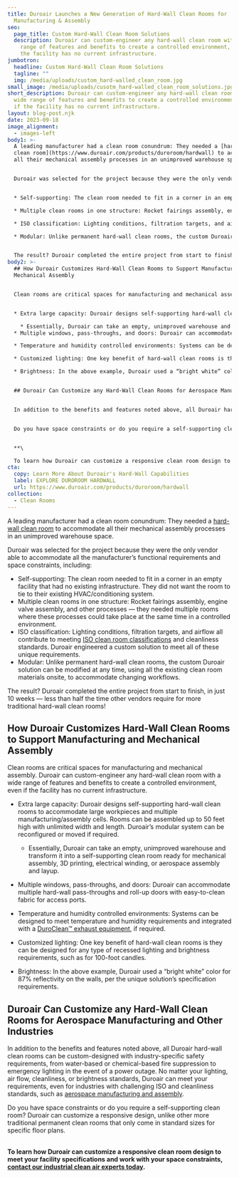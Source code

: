 ```yaml
---
title: Duroair Launches a New Generation of Hard-Wall Clean Rooms for
  Manufacturing & Assembly
seo:
  page_title: Custom Hard-Wall Clean Room Solutions
  description: Duroair can custom-engineer any hard-wall clean room with a wide
    range of features and benefits to create a controlled environment, even if
    the facility has no current infrastructure.
jumbotron:
  headline: Custom Hard-Wall Clean Room Solutions
  tagline: ""
  img: /media/uploads/custom_hard-walled_clean_room.jpg
small_image: /media/uploads/cusotm_hard-walled_clean_room_solutions.jpg
short_description: Duroair can custom-engineer any hard-wall clean room with a
  wide range of features and benefits to create a controlled environment, even
  if the facility has no current infrastructure.
layout: blog-post.njk
date: 2023-09-18
image_alignment:
  - images-left
body1: >-
  A leading manufacturer had a clean room conundrum: They needed a [hard-wall
  clean room](https://www.duroair.com/products/duroroom/hardwall) to accommodate
  all their mechanical assembly processes in an unimproved warehouse space.


  Duroair was selected for the project because they were the only vendor able to accommodate all the manufacturer’s functional requirements and space constraints, including:


  * Self-supporting: The clean room needed to fit in a corner in an empty facility that had no existing infrastructure. They did not want the room to tie to their existing HVAC/conditioning system.

  * Multiple clean rooms in one structure: Rocket fairings assembly, engine valve assembly, and other processes — they needed multiple rooms where these processes could take place at the same time in a controlled environment.

  * ISO classification: Lighting conditions, filtration targets, and airflow all contribute to meeting [ISO clean room classifications](https://www.duroair.com/blog/quick-guide-iso-cleanroom-classifications) and cleanliness standards. Duroair engineered a custom solution to meet all of these unique requirements.

  * Modular: Unlike permanent hard-wall clean rooms, the custom Duroair solution can be modified at any time, using all the existing clean room materials onsite, to accommodate changing workflows.


  The result? Duroair completed the entire project from start to finish, in just 10 weeks — less than half the time other vendors require for more traditional hard-wall clean rooms!
body2: >-
  ## How Duroair Customizes Hard-Wall Clean Rooms to Support Manufacturing and
  Mechanical Assembly


  Clean rooms are critical spaces for manufacturing and mechanical assembly. Duroair can custom-engineer any hard-wall clean room with a wide range of features and benefits to create a controlled environment, even if the facility has no current infrastructure.


  * Extra large capacity: Duroair designs self-supporting hard-wall clean rooms to accommodate large workpieces and multiple manufacturing/assembly cells. Rooms can be assembled up to 50 feet high with unlimited width and length. Duroair’s modular system can be reconfigured or moved if required.

    * Essentially, Duroair can take an empty, unimproved warehouse and transform it into a self-supporting clean room ready for mechanical assembly, 3D printing, electrical winding, or aerospace assembly and layup.
  * Multiple windows, pass-throughs, and doors: Duroair can accommodate multiple hard-wall pass-throughs and roll-up doors with easy-to-clean fabric for access ports.

  * Temperature and humidity controlled environments: Systems can be designed to meet temperature and humidity requirements and integrated with a [DuroClean™ exhaust equipment](https://www.duroair.com/products/duroclean), if required.

  * Customized lighting: One key benefit of hard-wall clean rooms is they can be designed for any type of recessed lighting and brightness requirements, such as for 100-foot candles.

  * Brightness: In the above example, Duroair used a “bright white” color for 87% reflectivity on the walls, per the unique solution’s specification requirements.


  ## Duroair Can Customize any Hard-Wall Clean Rooms for Aerospace Manufacturing and Other Industries


  In addition to the benefits and features noted above, all Duroair hard-wall clean rooms can be custom-designed with industry-specific safety requirements, from water-based or chemical-based fire suppression to emergency lighting in the event of a power outage. No matter your lighting, air flow, cleanliness, or brightness standards, Duroair can meet your requirements, even for industries with challenging ISO and cleanliness standards, such as [aerospace manufacturing and assembly](https://www.duroair.com/industries/aerospace-aviation).


  Do you have space constraints or do you require a self-supporting clean room? Duroair can customize a responsive design, unlike other more traditional permanent clean rooms that only come in standard sizes for specific floor plans.


  **\

  To learn how Duroair can customize a responsive clean room design to meet your facility specifications and work with your space constraints, [contact our industrial clean air experts today](https://www.duroair.com/request-for-quote/).**
cta:
  copy: Learn More About Duroair's Hard-Wall Capabilities
  label: EXPLORE DUROROOM HARDWALL
  url: https://www.duroair.com/products/duroroom/hardwall
collection:
  - Clean Rooms
---
```

A leading manufacturer had a clean room conundrum: They needed a [hard-wall clean room](https://www.duroair.com/products/duroroom/hardwall) to accommodate all their mechanical assembly processes in an unimproved warehouse space.

Duroair was selected for the project because they were the only vendor able to accommodate all the manufacturer’s functional requirements and space constraints, including:

* Self-supporting: The clean room needed to fit in a corner in an empty facility that had no existing infrastructure. They did not want the room to tie to their existing HVAC/conditioning system.
* Multiple clean rooms in one structure: Rocket fairings assembly, engine valve assembly, and other processes — they needed multiple rooms where these processes could take place at the same time in a controlled environment.
* ISO classification: Lighting conditions, filtration targets, and airflow all contribute to meeting [ISO clean room classifications](https://www.duroair.com/blog/quick-guide-iso-cleanroom-classifications) and cleanliness standards. Duroair engineered a custom solution to meet all of these unique requirements.
* Modular: Unlike permanent hard-wall clean rooms, the custom Duroair solution can be modified at any time, using all the existing clean room materials onsite, to accommodate changing workflows.

The result? Duroair completed the entire project from start to finish, in just 10 weeks — less than half the time other vendors require for more traditional hard-wall clean rooms!

## How Duroair Customizes Hard-Wall Clean Rooms to Support Manufacturing and Mechanical Assembly

Clean rooms are critical spaces for manufacturing and mechanical assembly. Duroair can custom-engineer any hard-wall clean room with a wide range of features and benefits to create a controlled environment, even if the facility has no current infrastructure.

* Extra large capacity: Duroair designs self-supporting hard-wall clean rooms to accommodate large workpieces and multiple manufacturing/assembly cells. Rooms can be assembled up to 50 feet high with unlimited width and length. Duroair’s modular system can be reconfigured or moved if required.

  * Essentially, Duroair can take an empty, unimproved warehouse and transform it into a self-supporting clean room ready for mechanical assembly, 3D printing, electrical winding, or aerospace assembly and layup.
* Multiple windows, pass-throughs, and doors: Duroair can accommodate multiple hard-wall pass-throughs and roll-up doors with easy-to-clean fabric for access ports. 
* Temperature and humidity controlled environments: Systems can be designed to meet temperature and humidity requirements and integrated with a [DuroClean™ exhaust equipment](https://www.duroair.com/products/duroclean), if required.
* Customized lighting: One key benefit of hard-wall clean rooms is they can be designed for any type of recessed lighting and brightness requirements, such as for 100-foot candles. 
* Brightness: In the above example, Duroair used a “bright white” color for 87% reflectivity on the walls, per the unique solution’s specification requirements.

## Duroair Can Customize any Hard-Wall Clean Rooms for Aerospace Manufacturing and Other Industries

In addition to the benefits and features noted above, all Duroair hard-wall clean rooms can be custom-designed with industry-specific safety requirements, from water-based or chemical-based fire suppression to emergency lighting in the event of a power outage. No matter your lighting, air flow, cleanliness, or brightness standards, Duroair can meet your requirements, even for industries with challenging ISO and cleanliness standards, such as [aerospace manufacturing and assembly](https://www.duroair.com/industries/aerospace-aviation).

Do you have space constraints or do you require a self-supporting clean room? Duroair can customize a responsive design, unlike other more traditional permanent clean rooms that only come in standard sizes for specific floor plans.

**\
To learn how Duroair can customize a responsive clean room design to meet your facility specifications and work with your space constraints, [contact our industrial clean air experts today](https://www.duroair.com/request-for-quote/).**